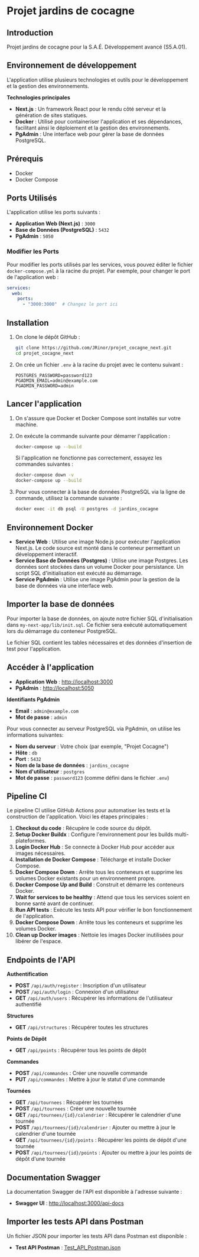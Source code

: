 # Projet jardins de cocagne

## Introduction
Projet jardins de cocagne pour la S.A.É. Développement avancé (S5.A.01).
 
## Environnement de développement
L'application utilise plusieurs technologies et outils pour le développement et la gestion des environnements.

**Technologies principales**

- **Next.js** : Un framework React pour le rendu côté serveur et la génération de sites statiques.
- **Docker** : Utilisé pour containeriser l'application et ses dépendances, facilitant ainsi le déploiement et la gestion des environnements.
- **PgAdmin** : Une interface web pour gérer la base de données PostgreSQL.

## Prérequis
- Docker
- Docker Compose

## Ports Utilisés

L'application utilise les ports suivants :

- **Application Web (Next.js)** : `3000`
- **Base de Données (PostgreSQL)** : `5432`
- **PgAdmin** : `5050`

### Modifier les Ports

Pour modifier les ports utilisés par les services, vous pouvez éditer le fichier `docker-compose.yml` à la racine du projet. Par exemple, pour changer le port de l'application web :

```yaml
services:
  web:
    ports:
      - "3000:3000"  # Changez le port ici
```

## Installation

1. On clone le dépôt GitHub :
    ```sh
    git clone https://github.com/JRinor/projet_cocagne_next.git
    cd projet_cocagne_next
    ```

2. On crée un fichier `.env` à la racine du projet avec le contenu suivant :
    ```properties
    POSTGRES_PASSWORD=password123
    PGADMIN_EMAIL=admin@example.com
    PGADMIN_PASSWORD=admin
    ```

## Lancer l'application

1. On s'assure que Docker et Docker Compose sont installés sur votre machine.
2. On exécute la commande suivante pour démarrer l'application :
    ```sh
    docker-compose up --build
    ```

    Si l'application ne fonctionne pas correctement, essayez les commandes suivantes :
    ```sh
    docker-compose down -v
    docker-compose up --build
    ```

3. Pour vous connecter à la base de données PostgreSQL via la ligne de commande, utilisez la commande suivante :
    ```sh
    docker exec -it db psql -U postgres -d jardins_cocagne
    ```

## Environnement Docker
- **Service Web** : Utilise une image Node.js pour exécuter l'application Next.js. Le code source est monté dans le conteneur permettant un développement interactif.
- **Service Base de Données (Postgres)** : Utilise une image Postgres. Les données sont stockées dans un volume Docker pour persistance. Un script SQL d'initialisation est exécuté au démarrage.
- **Service PgAdmin** : Utilise une image PgAdmin pour la gestion de la base de données via une interface web.

## Importer la base de données
Pour importer la base de données, on ajoute notre fichier SQL d'initialisation dans `my-next-app/lib/init.sql`. Ce fichier sera exécuté automatiquement lors du démarrage du conteneur PostgreSQL.

Le fichier SQL contient les tables nécessaires et des données d'insertion de test pour l'application.


## Accéder à l'application
- **Application Web** : [http://localhost:3000](http://localhost:3000)
- **PgAdmin** : [http://localhost:5050](http://localhost:5050)

**Identifiants PgAdmin**
- **Email** : `admin@example.com`
- **Mot de passe** : `admin`

Pour vous connecter au serveur PostgreSQL via PgAdmin, on utilise les informations suivantes:

- **Nom du serveur** : Votre choix (par exemple, "Projet Cocagne")
- **Hôte** : `db`
- **Port** : `5432`
- **Nom de la base de données** : `jardins_cocagne`
- **Nom d'utilisateur** : `postgres`
- **Mot de passe** : `password123` (comme défini dans le fichier `.env`)

## Pipeline CI
Le pipeline CI utilise GitHub Actions pour automatiser les tests et la construction de l'application. Voici les étapes principales :
1. **Checkout du code** : Récupère le code source du dépôt.
2. **Setup Docker Buildx** : Configure l'environnement pour les builds multi-plateformes.
3. **Login Docker Hub** : Se connecte à Docker Hub pour accéder aux images nécessaires.
4. **Installation de Docker Compose** : Télécharge et installe Docker Compose.
5. **Docker Compose Down** : Arrête tous les conteneurs et supprime les volumes Docker existants pour un environnement propre.
6. **Docker Compose Up and Build** : Construit et démarre les conteneurs Docker.
7. **Wait for services to be healthy** : Attend que tous les services soient en bonne santé avant de continuer.
8. **Run API tests** : Exécute les tests API pour vérifier le bon fonctionnement de l'application.
9. **Docker Compose Down** : Arrête tous les conteneurs et supprime les volumes Docker.
10. **Clean up Docker images** : Nettoie les images Docker inutilisées pour libérer de l'espace.

## Endpoints de l'API

**Authentification**
- **POST** `/api/auth/register` : Inscription d'un utilisateur
- **POST** `/api/auth/login` : Connexion d'un utilisateur
- **GET** `/api/auth/users` : Récupérer les informations de l'utilisateur authentifié

**Structures**
- **GET** `/api/structures` : Récupérer toutes les structures

**Points de Dépôt**
- **GET** `/api/points` : Récupérer tous les points de dépôt

**Commandes**
- **POST** `/api/commandes` : Créer une nouvelle commande
- **PUT** `/api/commandes` : Mettre à jour le statut d'une commande

**Tournées**
- **GET** `/api/tournees` : Récupérer les tournées
- **POST** `/api/tournees` : Créer une nouvelle tournée
- **GET** `/api/tournees/{id}/calendrier` : Récupérer le calendrier d'une tournée
- **POST** `/api/tournees/{id}/calendrier` : Ajouter ou mettre à jour le calendrier d'une tournée
- **GET** `/api/tournees/{id}/points` : Récupérer les points de dépôt d'une tournée
- **POST** `/api/tournees/{id}/points` : Ajouter ou mettre à jour les points de dépôt d'une tournée

## Documentation Swagger
La documentation Swagger de l'API est disponible à l'adresse suivante :
- **Swagger UI** : [http://localhost:3000/api-docs](http://localhost:3000/api-docs)

## Importer les tests API dans Postman
Un fichier JSON pour importer les tests API dans Postman est disponible :
- **Test API Postman** : [Test_API_Postman.json](https://github.com/JRinor/projet_cocagne_next/blob/main/Test_API_Postman.json)
